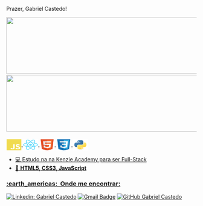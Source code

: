 Prazer, Gabriel Castedo!

<div align="center">
  <a href="https://github.com/gabrielcastedo">
  <img height="150em" width="1500em" src="https://github-readme-stats.vercel.app/api?username=gabrielcastedo&theme=calm&show_icons=true"/>
  <img height="150em" width="1000em"src="https://github-readme-stats.vercel.app/api/top-langs/?username=gabrielcastedo&layout=compact&langs_count=7&theme=calm"/>
</div>
  
<div>
  <div style="display: inline_block"><br>
  <img align="center" alt="Js" height="30" width="40" src="https://raw.githubusercontent.com/devicons/devicon/master/icons/javascript/javascript-plain.svg">
  <img align="center" alt="React" height="30" width="40" src="https://raw.githubusercontent.com/devicons/devicon/master/icons/react/react-original.svg">
  <img align="center" alt="HTML" height="30" width="40" src="https://raw.githubusercontent.com/devicons/devicon/master/icons/html5/html5-original.svg">
  <img align="center" alt="CSS" height="30" width="40" src="https://raw.githubusercontent.com/devicons/devicon/master/icons/css3/css3-original.svg">
  <img align="center" alt="Python" height="30" width="40" src="https://raw.githubusercontent.com/devicons/devicon/master/icons/python/python-original.svg">
</div>

- 💻 Estudo na na Kenzie Academy para ser Full-Stack 
- 🌱 <strong>HTML5, CSS3, JavaScript</strong> 


<h3> :earth_americas: &nbsp;Onde me encontrar: </h3> 

[![Linkedin: Gabriel Castedo](https://img.shields.io/badge/-GABRIEL_CASTEDO-blue?style=flat-square&logo=Linkedin&logoColor=white&link=https://www.linkedin.com/in/gabriel-castedo-38145b53/)](https://www.linkedin.com/in/gabriel-castedo-38145b53/)
[![Gmail Badge](https://img.shields.io/badge/-gabriel.castedo1@gmail.com-006bed?style=flat-square&logo=Gmail&logoColor=white&link=mailto:gabriel.castedo1@gmail.com)](mailto:gabriel.castedo1@gmail.com)
[![GitHub Gabriel Castedo]( https://img.shields.io/github/followers/gabrielcastedo?label=follow&style=social)](https://github.com/gabrielcastedo#)

